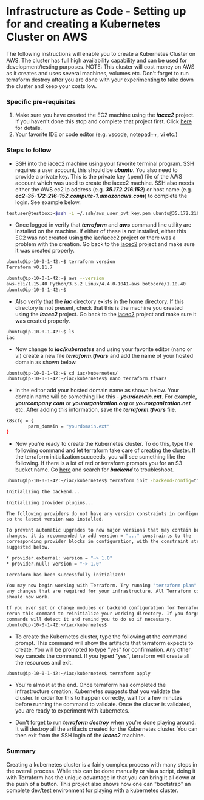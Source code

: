 # Infrastructure as Code - Setting up for and creating a Kubernetes Cluster on AWS
The following instructions will enable you to create a Kubernetes Cluster on AWS. The cluster has full high availability capability and can be used for development/testing purposes. 
NOTE: This cluster will cost money on AWS as it creates and uses several machines, volumes etc. Don't forget to run terraform destroy after you are done with your experimenting to take down the cluster and keep your costs low. 

### Specific pre-requisites 

1) Make sure you have created the EC2 machine using the ***iacec2*** project. If you haven't done this stop and complete that project first. Click [here](./Iacec2.md) for details.    
2) Your favorite IDE or code editor (e.g. vscode, notepad++, vi etc.) 

### Steps to follow  

- SSH into the iacec2 machine using your favorite terminal program. SSH requires a user account, this should be  ***ubuntu***. You also need to provide a private key. This is the private key (.pem) file of the AWS account which was used to create the iacec2 machine. SSH also needs either the AWS ec2 ip address (e.g. ***35.172.216.152***) or host name (e.g. ***ec2-35-172-216-152.compute-1.amazonaws.com***) to complete the login. See example below.  

```bash
testuser@testbox:~$ssh -i ~/.ssh/aws_user_pvt_key.pem ubuntu@35.172.216.152
```
- Once logged in verify that ***terraform*** and ***aws*** command line utility are installed on the machine. If either of these is not installed, either this EC2 was not created using the iac/iacec2 project or there was a problem with the creation. Go back to the [iacec2](./Iacec2.md) project and make sure it was created properly.

```bash
ubuntu@ip-10-0-1-42:~$ terraform version
Terraform v0.11.7

ubuntu@ip-10-0-1-42:~$ aws --version
aws-cli/1.15.40 Python/3.5.2 Linux/4.4.0-1041-aws botocore/1.10.40
ubuntu@ip-10-0-1-42:~$
```
- Also verify that the ***iac*** directory exists in the home directory. If this directory is not present, check that this is the machine you created using the ***iacec2*** project. Go back to the [iacec2](./Iacec2.md) project and make sure it was created properly. 

```bash
ubuntu@ip-10-0-1-42:~$ ls
iac
```
- Now change to ***iac/kubernetes*** and using your favorite editor (nano or vi) create a new file  ***terraform.tfvars*** and add the name of your hosted domain as shown below.  

```bash
ubuntu@ip-10-0-1-42:~$ cd iac/kubernetes/
ubuntu@ip-10-0-1-42:~/iac/kubernetes$ nano terraform.tfvars
```
- In the editor add your hosted domain name as shown below. Your domain name will be something like this - ***yourdomain.ext***. For example,  ***yourcompany.com*** or ***yourorganization.org*** or ***yourorganization.net*** etc. After adding this information, save the ***terraform.tfvars*** file. 

```bash
k8scfg = {
        parm_domain = "yourdomain.ext"
}
```
- Now you're ready to create the Kubernetes cluster. To do this, type the following command and let terraform take care of creating the cluster. If the terraform initialization succeeds, you will see something like the following. If there is a lot of red or terraform prompts you for an S3 bucket name. Go [here](./Troubleshooting.md) and search for ***backend*** to troubleshoot. 

```bash
ubuntu@ip-10-0-1-42:~/iac/kubernetes$ terraform init -backend-config=tfs3b.cfg

Initializing the backend...

Initializing provider plugins...

The following providers do not have any version constraints in configuration,
so the latest version was installed.

To prevent automatic upgrades to new major versions that may contain breaking
changes, it is recommended to add version = "..." constraints to the
corresponding provider blocks in configuration, with the constraint strings
suggested below.

* provider.external: version = "~> 1.0"
* provider.null: version = "~> 1.0"

Terraform has been successfully initialized!

You may now begin working with Terraform. Try running "terraform plan" to see
any changes that are required for your infrastructure. All Terraform commands
should now work.

If you ever set or change modules or backend configuration for Terraform,
rerun this command to reinitialize your working directory. If you forget, other
commands will detect it and remind you to do so if necessary.
ubuntu@ip-10-0-1-42:~/iac/kubernetes$
```
- To create the Kubernetes cluster, type the following at the command prompt. This command will show the artifacts that terraform expects to create. You will be prompted to type "yes" for confirmation. Any other key cancels the command. If you typed "yes", terraform will create all the resources and exit.   

```bash
ubuntu@ip-10-0-1-42:~/iac/kubernetes$ terraform apply
```
- You're almost at the end. Once terraform has completed the infrastructure creation, Kubernetes suggests that you validate the cluster. In order for this to happen correctly, wait for a few minutes before running the command to validate. Once the cluster is validated, you are ready to experiment with kubernetes.    

- Don't forget to run ***terraform destroy*** when you're done playing around. It will destroy all the artifacts created for the Kubernetes cluster. You can then exit from the SSH login of the ***iacec2*** machine.  

### Summary
Creating a kubernetes cluster is a fairly complex process with many steps in the overall process. While this can be done manually or via a script, doing it with Terraform has the unique advantage in that you can bring it all down at the push of a button. This project also shows how one can "bootstrap" an complete dev/test environment for playing with a kubernetes cluster.  


